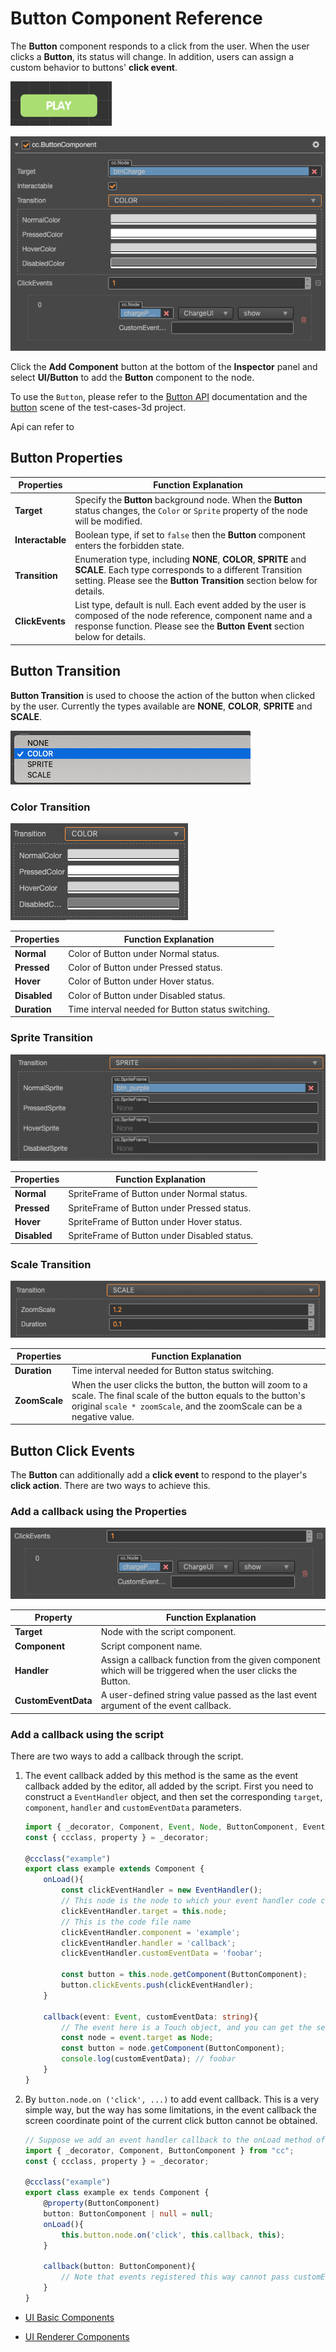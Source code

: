 # Button Component Reference

The __Button__ component responds to a click from the user. When the user clicks a __Button__, its status will change. In addition, users can assign a custom behavior to buttons' __click event__.

![button.png](./button/button.png)

![button-color](./button/button-color.png)

Click the __Add Component__ button at the bottom of the __Inspector__ panel and select __UI/Button__ to add the __Button__ component to the node.

To use the `Button`, please refer to the [Button API](https://docs.cocos.com/creator3d/api/en/classes/ui.button.html) documentation and the [button](https://github.com/cocos-creator/test-cases-3d/tree/master/assets/cases/ui/03.button) scene of the test-cases-3d project.

Api can refer to

## Button Properties

| Properties   | Function Explanation |
| ------------ | -------------------- |
| __Target__       | Specify the __Button__ background node. When the __Button__ status changes, the `Color` or `Sprite` property of the node will be modified. |
| __Interactable__ | Boolean type, if set to `false` then the __Button__ component enters the forbidden state. |
| __Transition__   | Enumeration type, including __NONE__, __COLOR__, __SPRITE__ and __SCALE__. Each type corresponds to a different Transition setting. Please see the __Button Transition__ section below for details. |
| __ClickEvents__  | List type, default is null. Each event added by the user is composed of the node reference, component name and a response function. Please see the __Button Event__ section below for details. |

## Button Transition

__Button Transition__ is used to choose the action of the button when clicked by the user. Currently the types available are __NONE__, __COLOR__, __SPRITE__ and __SCALE__.

![transition](button/transition.png)

### Color Transition

![color-transition](button/color-transition.png)

| Properties | Function Explanation |
| ---------- | -------------------- |
| __Normal__     | Color of Button under Normal status.    |
| __Pressed__    | Color of Button under Pressed status.   |
| __Hover__      | Color of Button under Hover status.     |
| __Disabled__   | Color of Button under Disabled status.  |
| __Duration__   | Time interval needed for Button status switching. |

### Sprite Transition

![sprite-transition](button/sprite-transition.png)

| Properties     | Function Explanation |
| -------------- | -------------------- |
| __Normal__     | SpriteFrame of Button under Normal status.   |
| __Pressed__    | SpriteFrame of Button under Pressed status.  |
| __Hover__      | SpriteFrame of Button under Hover status.    |
| __Disabled__   | SpriteFrame of Button under Disabled status. |

### Scale Transition

![scaleTransition](button/scaleTransition.png)

| Properties     | Function Explanation            |
| -------------- | -----------    |
| __Duration__   | Time interval needed for Button status switching. |
| __ZoomScale__  | When the user clicks the button, the button will zoom to a scale. The final scale of the button equals to the button's original `scale * zoomScale`, and the zoomScale can be a negative value.|

## Button Click Events

The __Button__ can additionally add a __click event__ to respond to the player's __click action__. There are two ways to achieve this.

### Add a callback using the Properties

![button-event](button/button-event.png)

| Property        | Function Explanation                              |
| --------------  | -----------                                       |
| __Target__          | Node with the script component.                   |
| __Component__       | Script component name.                            |
| __Handler__         | Assign a callback function from the given component which will be triggered when the user clicks the Button. |
| __CustomEventData__ | A user-defined string value passed as the last event argument of the event callback. |

### Add a callback using the script

There are two ways to add a callback through the script.

1. The event callback added by this method is the same as the event callback added by the editor, all added by the script. First you need to construct a `EventHandler` object, and then set the corresponding `target`, `component`, `handler` and `customEventData` parameters.

    ```ts
    import { _decorator, Component, Event, Node, ButtonComponent, EventHandler } from "cc";
    const { ccclass, property } = _decorator;

    @ccclass("example")
    export class example extends Component {
        onLoad(){
            const clickEventHandler = new EventHandler();
            // This node is the node to which your event handler code component belongs
            clickEventHandler.target = this.node;
            // This is the code file name
            clickEventHandler.component = 'example';
            clickEventHandler.handler = 'callback';
            clickEventHandler.customEventData = 'foobar';

            const button = this.node.getComponent(ButtonComponent);
            button.clickEvents.push(clickEventHandler);
        }

        callback(event: Event, customEventData: string){
            // The event here is a Touch object, and you can get the send node of the event by event.target
            const node = event.target as Node;
            const button = node.getComponent(ButtonComponent);
            console.log(customEventData); // foobar
        }
    }
    ```

2. By `button.node.on ('click', ...)` to add event callback. This is a very simple way, but the way has some limitations, in the event callback the screen coordinate point of the current click button cannot be obtained.

    ```ts
    // Suppose we add an event handler callback to the onLoad method of a component and handle the event in the callback function:
    import { _decorator, Component, ButtonComponent } from "cc";
    const { ccclass, property } = _decorator;

    @ccclass("example")
    export class example ex tends Component {
        @property(ButtonComponent)
        button: ButtonComponent | null = null;
        onLoad(){
            this.button.node.on('click', this.callback, this);
        }

        callback(button: ButtonComponent){
            // Note that events registered this way cannot pass customEventData
        }
    }
    ```
- [UI Basic Components](base-component.md)

- [UI Renderer Components](render-component.md)
